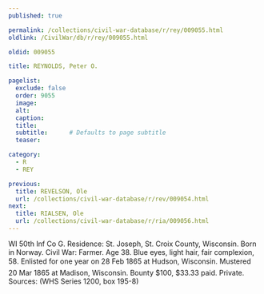 ```yaml
---
published: true

permalink: /collections/civil-war-database/r/rey/009055.html
oldlink: /CivilWar/db/r/rey/009055.html

oldid: 009055

title: REYNOLDS, Peter O.

pagelist:
  exclude: false
  order: 9055
  image: 
  alt:
  caption:
  title:
  subtitle:      # Defaults to page subtitle
  teaser:

category: 
  - R 
  - REY

previous:
  title: REVELSON, Ole
  url: /collections/civil-war-database/r/rev/009054.html  
next:
  title: RIALSEN, Ole
  url: /collections/civil-war-database/r/ria/009056.html   
---
```

WI 50th Inf Co G. Residence: St. Joseph, St. Croix County, Wisconsin. Born in Norway. Civil War: Farmer. Age 38. Blue eyes, light hair, fair complexion, 5&#146;8&#148;. Enlisted for one year on 28 Feb 1865 at Hudson, Wisconsin. Mustered 20 Mar 1865 at Madison, Wisconsin. Bounty $100, $33.33 paid. Private. Sources: (WHS Series 1200, box 195-8)